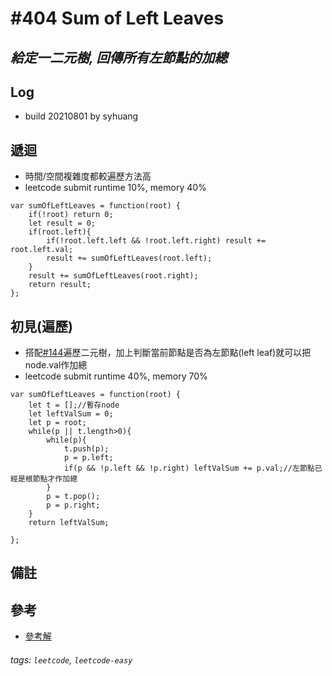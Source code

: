 # \#404 Sum of Left Leaves
## *給定一二元樹, 回傳所有左節點的加總*
## Log
 - build 20210801 by syhuang

## 遞迴
 - 時間/空間複雜度都較遍歷方法高
 - leetcode submit runtime 10%, memory 40%
```javascript=
var sumOfLeftLeaves = function(root) {
    if(!root) return 0;
    let result = 0;
    if(root.left){
        if(!root.left.left && !root.left.right) result += root.left.val;
        result += sumOfLeftLeaves(root.left);
    }
    result += sumOfLeftLeaves(root.right);
    return result;
};
```
## 初見(遍歷)
 - 搭配[#144](articles/Leetcode/easy/144.md)遍歷二元樹，加上判斷當前節點是否為左節點(left leaf)就可以把node.val作加總
 - leetcode submit runtime 40%, memory 70%
```javascript=
var sumOfLeftLeaves = function(root) {
    let t = [];//暫存node
    let leftValSum = 0;
    let p = root;
    while(p || t.length>0){
        while(p){
            t.push(p);
            p = p.left;
            if(p && !p.left && !p.right) leftValSum += p.val;//左節點已經是根節點才作加總
        }
        p = t.pop();
        p = p.right;        
    }
    return leftValSum;
    
};
```
## 備註
## 參考
- [參考解](https://leetcode.com/problems/sum-of-left-leaves/discuss/88950/Java-iterative-and-recursive-solutions)
###### tags: `leetcode`, `leetcode-easy`